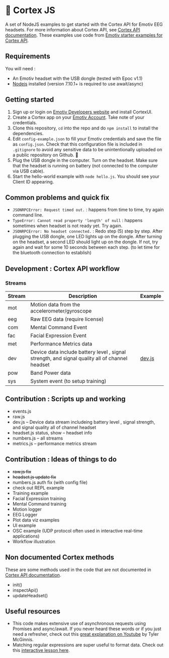 # 🧠 Cortex JS
A set of NodeJS examples to get started with the Cortex API for Emotiv EEG headsets. For more information about Cortex API, see [Cortex API documentation](https://emotiv.github.io/cortex-docs). These examples use code from [Emotiv starter examples for Cortex API](https://github.com/Emotiv/cortex-example).

## Requirements
You will need :
* An Emotiv headset with the USB dongle (tested with Epoc v1.1)
* [Nodejs](https://nodejs.org) installed (version 7.10.1+ is required to use await/async)

## Getting started
1. Sign up or login on [Emotiv Developers website](https://www.emotiv.com/developer/) and install CortexUI.
2. Create a Cortex app on your [Emotiv Account](https://www.emotiv.com/my-account/cortex-apps/). Take note of your credentials.
3. Clone this repository, `cd` into the repo and do `npm install` to install the dependencies. 
4. Edit `config-example.json` to fill your Emotiv credentials and save the file as `config.json`. Check that this configuration file is included in `.gitignore` to avoid any sensitive data to be unintentionally uploaded on a public repository on Github. 🙈
5. Plug the USB dongle in the computer. Turn on the headset. Make sure that the headset is running on battery (not connected to the computer via USB cable).
6. Start the hello-world example with `node hello.js`. You should see your Client ID appearing.

## Common problems and quick fix
* `JSONRPCError: Request timed out.` : happens from time to time, try again command line.
* `TypeError: Cannot read property 'length' of null` : happens sometimes when headset is not ready yet. Try again.
* `JSONRPCError: No headset connected.` : Redo step (5) step by step. After plugging the USB dongle, one LED lights up on the dongle. After turning on the headset, a second LED should light up on the dongle. If not, try again and wait for some 10 seconds between each step. (to let time for the bluetooth connection to establish)

## Development : Cortex API workflow 

### Streams

Stream | Description | Example
--- | --- | ---
mot| Motion data from the accelerometer/gyroscope | 
eeg | Raw EEG data (require license)|
com |	Mental Command Event |
fac |	Facial Expression Event |
met |	Performance Metrics data |
dev |	Device data include battery level , signal strength, and signal quality all of channel headset | [dev.js](https://github.com/blopwizz/cortex-js/blob/master/src/dev.js)
pow |	Band Power data |
sys |	System event (to setup training) |

## Contribution : Scripts up and working
* events.js
* raw.js
* dev.js – Device data stream includeing battery level , signal strength, and signal quality all of channel headset
* headset.js status, show – headset info
* numbers.js – all streams
* metrics.js – performance metrics stream

## Contribution : Ideas of things to do
* ~~raw.js fix~~
* ~~headset.js update fix~~
* numbers.js auth fix (with config file)
* check out REPL example
* Training example
* Facial Expression training
* Mental Command training
* Motion logger
* EEG Logger
* Plot data viz examples 
* UI example
* OSC example (UDP protocol often used in interactive real-time applications)
* Workflow illustration

## Non documented Cortex methods
These are some methods used in the code that are not documented in [Cortex API documentation](https://emotiv.github.io/cortex-docs).
* init()
* inspectApi()
* updateHeadset()

## Useful resources
* This code makes extensive use of asynchronous requests using Promises and async/await. If you never heard these words or if you just need a refresher, check out this [great explanation on Youtube](https://www.youtube.com/watch?v=gB-OmN1egV8) by Tyler McGinnis. 
* Matching regular expressions are super useful to format data. Check out this [interactive lesson here](https://regexone.com).
